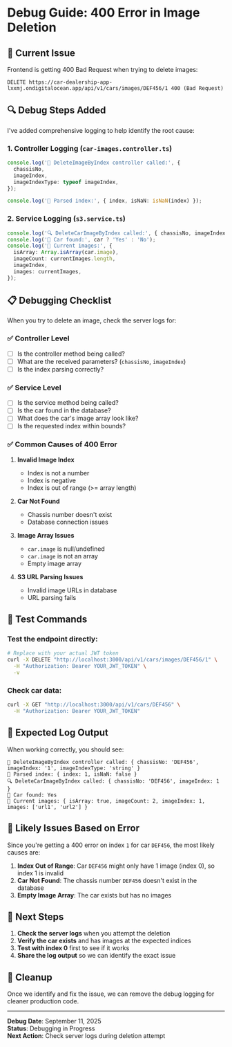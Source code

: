 # Debug Guide: 400 Error in Image Deletion

## 🐛 Current Issue
Frontend is getting 400 Bad Request when trying to delete images:
```
DELETE https://car-dealership-app-lxxmj.ondigitalocean.app/api/v1/cars/images/DEF456/1 400 (Bad Request)
```

## 🔍 Debug Steps Added

I've added comprehensive logging to help identify the root cause:

### 1. Controller Logging (`car-images.controller.ts`)
```typescript
console.log('🎯 DeleteImageByIndex controller called:', {
  chassisNo,
  imageIndex,
  imageIndexType: typeof imageIndex,
});

console.log('🔢 Parsed index:', { index, isNaN: isNaN(index) });
```

### 2. Service Logging (`s3.service.ts`)
```typescript
console.log('🔍 DeleteCarImageByIndex called:', { chassisNo, imageIndex });
console.log('🚗 Car found:', car ? 'Yes' : 'No');
console.log('📸 Current images:', {
  isArray: Array.isArray(car.image),
  imageCount: currentImages.length,
  imageIndex,
  images: currentImages,
});
```

## 📋 Debugging Checklist

When you try to delete an image, check the server logs for:

### ✅ **Controller Level**
- [ ] Is the controller method being called?
- [ ] What are the received parameters? (`chassisNo`, `imageIndex`)
- [ ] Is the index parsing correctly?

### ✅ **Service Level**
- [ ] Is the service method being called?
- [ ] Is the car found in the database?
- [ ] What does the car's image array look like?
- [ ] Is the requested index within bounds?

### ✅ **Common Causes of 400 Error**

1. **Invalid Image Index**
   - Index is not a number
   - Index is negative
   - Index is out of range (>= array length)

2. **Car Not Found**
   - Chassis number doesn't exist
   - Database connection issues

3. **Image Array Issues**
   - `car.image` is null/undefined
   - `car.image` is not an array
   - Empty image array

4. **S3 URL Parsing Issues**
   - Invalid image URLs in database
   - URL parsing fails

## 🧪 Test Commands

### Test the endpoint directly:
```bash
# Replace with your actual JWT token
curl -X DELETE "http://localhost:3000/api/v1/cars/images/DEF456/1" \
  -H "Authorization: Bearer YOUR_JWT_TOKEN" \
  -v
```

### Check car data:
```bash
curl -X GET "http://localhost:3000/api/v1/cars/DEF456" \
  -H "Authorization: Bearer YOUR_JWT_TOKEN"
```

## 🔧 Expected Log Output

When working correctly, you should see:
```
🎯 DeleteImageByIndex controller called: { chassisNo: 'DEF456', imageIndex: '1', imageIndexType: 'string' }
🔢 Parsed index: { index: 1, isNaN: false }
🔍 DeleteCarImageByIndex called: { chassisNo: 'DEF456', imageIndex: 1 }
🚗 Car found: Yes
📸 Current images: { isArray: true, imageCount: 2, imageIndex: 1, images: ['url1', 'url2'] }
```

## 🚨 Likely Issues Based on Error

Since you're getting a 400 error on index `1` for car `DEF456`, the most likely causes are:

1. **Index Out of Range**: Car `DEF456` might only have 1 image (index 0), so index 1 is invalid
2. **Car Not Found**: The chassis number `DEF456` doesn't exist in the database
3. **Empty Image Array**: The car exists but has no images

## 📝 Next Steps

1. **Check the server logs** when you attempt the deletion
2. **Verify the car exists** and has images at the expected indices
3. **Test with index 0** first to see if it works
4. **Share the log output** so we can identify the exact issue

## 🧹 Cleanup

Once we identify and fix the issue, we can remove the debug logging for cleaner production code.

---

**Debug Date**: September 11, 2025  
**Status**: Debugging in Progress  
**Next Action**: Check server logs during deletion attempt
